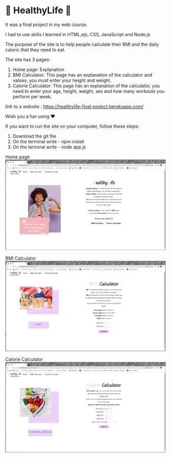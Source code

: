 # 🍎 HealthyLife 🍎

It was a final project in my web course.

I had to use skills I learned in HTML,ejs, CSS, JavaScript and Node.js

The purpose of the site is to help people calculate their BMI and the daily caloric that they need to eat.

The site has 3 pages:
1. Home page: Explanation
2. BMI Calculator: This page has an explanation of the calculator and values, you must enter your  height and weight.
3. Calorie Calculator: This page has an explanation of the calculator, you need to enter your age, height, weight, sex and how many workouts you perform per week.

link to a website : https://healthylife-final-project.herokuapp.com/

Wish you a fun using ❤️

If you want to run the site on your computer, follow these steps:
1. Download the git file
2. On the terminal write - npm install
3. On the terminal write - node app.js

Home page
![Home page](/public/img/homepage.PNG)

BMI Calculator
![BMI Calculator](/public/img/bmipage.PNG)

Calorie Calculator
![Calorie Calculator](/public/img/caloriepage.PNG)


